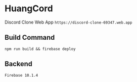 # HuangCord
Discord Clone Web App
`https://discord-clone-69347.web.app`

## Build Command
`npm run build && firebase deploy`

## Backend
`Firebase 10.1.4`

